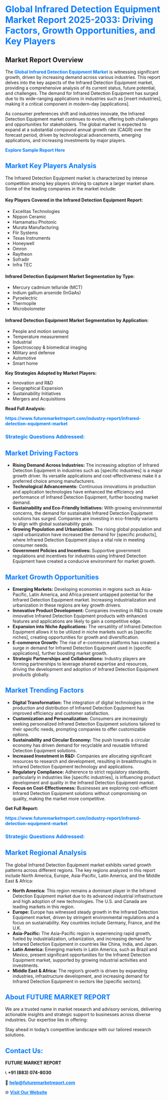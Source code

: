 <h1 style="color: #007BFF;">Global Infrared Detection Equipment Market Report 2025-2033: Driving Factors, Growth Opportunities, and Key Players</h1>

<section id="overview">
<h2>Market Report Overview</h2>
<p>The <a href="https://www.futuremarketreport.com/industry-report/infrared-detection-equipment-market" style="color: #007BFF; text-decoration: none;"><strong>Global Infrared Detection Equipment Market</strong></a> is witnessing significant growth, driven by increasing demand across various industries. This report delves into the key aspects of the Infrared Detection Equipment market, providing a comprehensive analysis of its current status, future potential, and challenges. The demand for Infrared Detection Equipment has surged due to its wide-ranging applications in industries such as [insert industries], making it a critical component in modern-day [applications].</p>
<p>As consumer preferences shift and industries innovate, the Infrared Detection Equipment market continues to evolve, offering both challenges and opportunities for stakeholders. The global market is expected to expand at a substantial compound annual growth rate (CAGR) over the forecast period, driven by technological advancements, emerging applications, and increasing investments by major players.</p>
</section>

<section id="overview">
<p><a href="https://www.futuremarketreport.com/request-sample/reportId=63358" style="color: #007BFF; text-decoration: none;"><strong>Explore Sample Report Here</strong></a></p>
</section>

<section id="key-players">
<h2 style="color: #007BFF;">Market Key Players Analysis</h2>
<p>The Infrared Detection Equipment market is characterized by intense competition among key players striving to capture a larger market share. Some of the leading companies in the market include:</p>
<h4>Key Players Covered in the Infrared Detection Equipment Report:</h4>
<ul><li>Excelitas Technologies</li><li>Nippon Ceramic</li><li>Hamamatsu Photonic</li><li>Murata Manufacturing</li><li>Flir Systems</li><li>Texas Instruments</li><li>Honeywell</li><li>Omron</li><li>Raytheon</li><li>Sofradir</li><li>Infra TEC</li></ul>
<h4>Infrared Detection Equipment Market Segmentation by Type:</h4>
<ul><li>Mercury cadmium telluride (MCT)</li><li>Indium gallium arsenide (InGaAs)</li><li>Pyroelectric</li><li>Thermopile</li><li>Microbolometer</li></ul>

<h4>Infrared Detection Equipment Market Segmentation by Application:</h4>
<ul><li>People and motion sensing</li><li>Temperature measurement</li><li>Industrial</li><li>Spectroscopy &amp; biomedical imaging</li><li>Military and defense</li><li>Automotive</li><li>Smart home</li></ul>
<p><strong>Key Strategies Adopted by Market Players:</strong></p>
<ul>
<li>Innovation and R&D</li>
<li>Geographical Expansion</li>
<li>Sustainability Initiatives</li>
<li>Mergers and Acquisitions</li>
</ul>
</section>

<section>
<p><strong>Read Full Analysis: </strong></p><a href="https://www.futuremarketreport.com/industry-report/infrared-detection-equipment-market" style="color: #007BFF; text-decoration: none;"><strong>https://www.futuremarketreport.com/industry-report/infrared-detection-equipment-market</strong></a>
<h3 style="color: #007BFF;">Strategic Questions Addressed:</h3>
</section>

<section id="driving-factors">
<h2 style="color: #007BFF;">Market Driving Factors</h2>
<ul>
<li><strong>Rising Demand Across Industries:</strong> The increasing adoption of Infrared Detection Equipment in industries such as [specific industries] is a major growth driver. Its versatile applications and cost-effectiveness make it a preferred choice among manufacturers.</li>
<li><strong>Technological Advancements:</strong> Continuous innovations in production and application technologies have enhanced the efficiency and performance of Infrared Detection Equipment, further boosting market demand.</li>
<li><strong>Sustainability and Eco-Friendly Initiatives:</strong> With growing environmental concerns, the demand for sustainable Infrared Detection Equipment solutions has surged. Companies are investing in eco-friendly variants to align with global sustainability goals.</li>
<li><strong>Growing Population and Urbanization:</strong> The rising global population and rapid urbanization have increased the demand for [specific products], where Infrared Detection Equipment plays a vital role in meeting consumer needs.</li>
<li><strong>Government Policies and Incentives:</strong> Supportive government regulations and incentives for industries using Infrared Detection Equipment have created a conducive environment for market growth.</li>
</ul>
</section>

<section id="growth-opportunities">
<h2 style="color: #007BFF;">Market Growth Opportunities</h2>
<ul>
<li><strong>Emerging Markets:</strong> Developing economies in regions such as Asia-Pacific, Latin America, and Africa present untapped potential for the Infrared Detection Equipment market. Increasing industrialization and urbanization in these regions are key growth drivers.</li>
<li><strong>Innovative Product Development:</strong> Companies investing in R&D to create innovative Infrared Detection Equipment products with enhanced features and applications are likely to gain a competitive edge.</li>
<li><strong>Expansion into Niche Applications:</strong> The versatility of Infrared Detection Equipment allows it to be utilized in niche markets such as [specific niches], creating opportunities for growth and diversification.</li>
<li><strong>E-commerce Growth:</strong> The rise of e-commerce platforms has created a surge in demand for Infrared Detection Equipment used in [specific applications], further boosting market growth.</li>
<li><strong>Strategic Partnerships and Collaborations:</strong> Industry players are forming partnerships to leverage shared expertise and resources, driving the development and adoption of Infrared Detection Equipment products globally.</li>
</ul>
</section>

<section id="trending-factors">
<h2 style="color: #007BFF;">Market Trending Factors</h2>
<ul>
<li><strong>Digital Transformation:</strong> The integration of digital technologies in the production and distribution of Infrared Detection Equipment has improved efficiency and customer satisfaction.</li>
<li><strong>Customization and Personalization:</strong> Consumers are increasingly seeking personalized Infrared Detection Equipment solutions tailored to their specific needs, prompting companies to offer customizable options.</li>
<li><strong>Sustainability and Circular Economy:</strong> The push towards a circular economy has driven demand for recyclable and reusable Infrared Detection Equipment solutions.</li>
<li><strong>Increased Investment in R&D:</strong> Companies are allocating significant resources to research and development, resulting in breakthroughs in Infrared Detection Equipment technology and applications.</li>
<li><strong>Regulatory Compliance:</strong> Adherence to strict regulatory standards, particularly in industries like [specific industries], is influencing product development and quality in the Infrared Detection Equipment market.</li>
<li><strong>Focus on Cost-Effectiveness:</strong> Businesses are exploring cost-efficient Infrared Detection Equipment solutions without compromising on quality, making the market more competitive.</li>
</ul>
</section>

<section>
<p><strong>Get Full Report: </strong></p><a href="https://www.futuremarketreport.com/industry-report/infrared-detection-equipment-market" style="color: #007BFF; text-decoration: none;"><strong>https://www.futuremarketreport.com/industry-report/infrared-detection-equipment-market</strong></a>
<h3 style="color: #007BFF;">Strategic Questions Addressed:</h3>
</section>


<section id="regional-analysis">
<h2 style="color: #007BFF;">Market Regional Analysis</h2>
<p>The global Infrared Detection Equipment market exhibits varied growth patterns across different regions. The key regions analyzed in this report include North America, Europe, Asia-Pacific, Latin America, and the Middle East & Africa:</p>
<ul>
<li><strong>North America:</strong> This region remains a dominant player in the Infrared Detection Equipment market due to its advanced industrial infrastructure and high adoption of new technologies. The U.S. and Canada are leading markets in this region.</li>
<li><strong>Europe:</strong> Europe has witnessed steady growth in the Infrared Detection Equipment market, driven by stringent environmental regulations and a focus on sustainability. Key countries include Germany, France, and the U.K.</li>
<li><strong>Asia-Pacific:</strong> The Asia-Pacific region is experiencing rapid growth, fueled by industrialization, urbanization, and increasing demand for Infrared Detection Equipment in countries like China, India, and Japan.</li>
<li><strong>Latin America:</strong> Emerging markets in Latin America, such as Brazil and Mexico, present significant opportunities for the Infrared Detection Equipment market, supported by growing industrial activities and investments.</li>
<li><strong>Middle East & Africa:</strong> The region’s growth is driven by expanding industries, infrastructure development, and increasing demand for Infrared Detection Equipment in sectors like [specific sectors].</li>
</ul>
</section>

<footer>
<h2 style="color: #007BFF;">About FUTURE MARKET REPORT</h2>
<p>We are a trusted name in market research and advisory services, delivering actionable insights and strategic support to businesses across diverse industries. Our expertise lies in offering:</p>

<p>Stay ahead in today’s competitive landscape with our tailored research solutions.</p>

<h2 style="color: #007BFF;">Contact Us:</h2>
<p><strong>FUTURE MARKET REPORT</strong></p>
<p>📞 <strong>+91 (883) 074-8030</strong></p>
<p>📧 <strong><a href="mailto:help@futuremarketreport.com" style="color: #007BFF;">help@futuremarketreport.com</a></strong></p>
<p>🌐 <strong><a href="https://www.futuremarketreport.com/" style="color: #007BFF;">Visit Our Website</a></strong></p>
</footer>